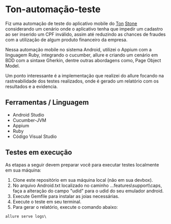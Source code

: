 # Ton-automação-teste

Fiz uma automação de teste do aplicativo mobile do [Ton](https://www.linkedin.com/company/seliganoton/) [Stone](https://www.linkedin.com/company/stone-co/) considerando um cenário onde o aplicativo tenha que impedir um cadastro ao ser inserido um CPF inválido, assim até reduzindo as chances de fraudes com a utilização de algum produto financeiro da empresa.

Nessa automação mobile no sistema Android, utilizei o Appium com a linguagem Ruby, integrando o cucumber, allure e criando um cenário em BDD com a sintaxe Gherkin, dentre outras abordagens como, Page Object Model.

Um ponto interessante é a implementação que realizei do allure focando na rastreabilidade dos testes realizados, onde é gerado um relatório com os resultados e a evidencia.

## Ferramentas / Linguagem

- Android Studio
- Cucumber-JVM
- Appium
- Ruby
- Código Visual Studio

## Testes em execução

As etapas a seguir devem preparar você para executar testes localmente em sua máquina:

1. Clone este repositório em sua máquina local (não em sua devbox).
2.  No arquivo Android.txt localizado no caminho ...features\support\caps, faça a alteração do campo "udid" para o udid do seu emulador android.
3. Execute Gemfile para instalar as joias necessárias.
4. Execute o teste em seu terminal.
5. Para gerar o relatório, execute o comando abaixo:

```
allure serve logs\
```

